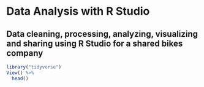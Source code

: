 # Data Analysis with R Studio
## Data cleaning, processing, analyzing, visualizing and sharing using R Studio for a **shared bikes** company
```r
library("tidyverse")
View() %>%
  head()
```
